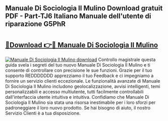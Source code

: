 ## Manuale Di Sociologia Il Mulino Download gratuit PDF - Part-TJ6 Italiano Manuale dell'utente di riparazione G5PhR

# <h2><a href="http://dffn5b.blite.top/?on=Manuale+Di+Sociologia+Il+Mulino">🔗Download 👉🔴 Manuale Di Sociologia Il Mulino</a></h2>

[![Manuale Di Sociologia Il Mulino download](https://i.imgur.com/lujVjoI.png)](http://dffn5b.blite.top/?on=Manuale+Di+Sociologia+Il+Mulino)
Controllo magistrale questa guida svela i segreti del tuo nuovo Manuale Di Sociologia Il Mulino e ti consente di controllare con precisione le sue funzioni. Grazie per il tuo supporto REDDDDDDD apprezziamo il tuo Feedback e ci impegniamo a fornire un servizio clienti eccezionale. Le funzionalità avanzate di Manuale Di Sociologia Il Mulino includono geolocalizzazione, avvisi intelligenti, temi personalizzabili e accesso multiutente, tutti facilmente controllabili dall'interfaccia utente intuitiva e intuitiva. Confidiamo che Manuale Di Sociologia Il Mulino sia stata una risorsa inestimabile per i loro sforzi per padroneggiare il loro nuovo prodotto. Se hai bisogno di aiuto, il nostro Servizio Clienti è a tua disposizione.
